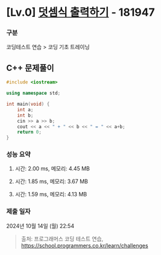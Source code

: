 # [Lv.0] [덧셈식 출력하기](https://school.programmers.co.kr/learn/courses/30/lessons/181947?language=cpp) - 181947 

### 구분

코딩테스트 연습 > 코딩 기초 트레이닝

## C++ 문제풀이

```cpp
#include <iostream>

using namespace std;

int main(void) {
    int a;
    int b;
    cin >> a >> b;
    cout << a << " + " << b << " = " << a+b;
    return 0;
}
```

### 성능 요약

1. 시간: 2.00 ms, 메모리: 4.45 MB

2. 시간: 1.85 ms, 메모리: 3.67 MB
3. 시간: 1.59 ms, 메모리: 4.13 MB

### 제출 일자

2024년 10월 14일 (월) 22:54

> 출처: 프로그래머스 코딩 테스트 연습, https://school.programmers.co.kr/learn/challenges